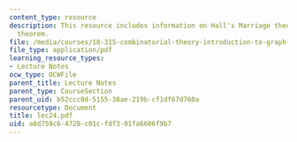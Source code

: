 ```yaml
---
content_type: resource
description: This resource includes information on Hall's Marriage theorem, and Erd?s-Szekeres
  theorem.
file: /media/courses/18-315-combinatorial-theory-introduction-to-graph-theory-extremal-and-enumerative-combinatorics-spring-2005/a8d759c64720c01cfdf301fa6606f9b7_lec24.pdf
file_type: application/pdf
learning_resource_types:
- Lecture Notes
ocw_type: OCWFile
parent_title: Lecture Notes
parent_type: CourseSection
parent_uid: b52ccc0d-5155-38ae-219b-cf1df67d760a
resourcetype: Document
title: lec24.pdf
uid: a8d759c6-4720-c01c-fdf3-01fa6606f9b7
---
```


